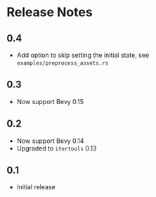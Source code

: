 # Release Notes

## 0.4

- Add option to skip setting the initial state, see `examples/preprocess_assets.rs`

## 0.3

- Now support Bevy 0.15

## 0.2

- Now support Bevy 0.14
- Upgraded to `itertools` 0.13

## 0.1

- Initial release
